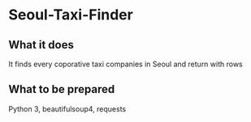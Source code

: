 # Seoul-Taxi-Finder

## What it does
It finds every coporative taxi companies in Seoul and return with rows

## What to be prepared
Python 3, beautifulsoup4, requests
